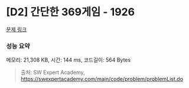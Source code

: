 # [D2] 간단한 369게임 - 1926 

[문제 링크](https://swexpertacademy.com/main/code/problem/problemDetail.do?contestProbId=AV5PTeo6AHUDFAUq) 

### 성능 요약

메모리: 21,308 KB, 시간: 144 ms, 코드길이: 564 Bytes



> 출처: SW Expert Academy, https://swexpertacademy.com/main/code/problem/problemList.do